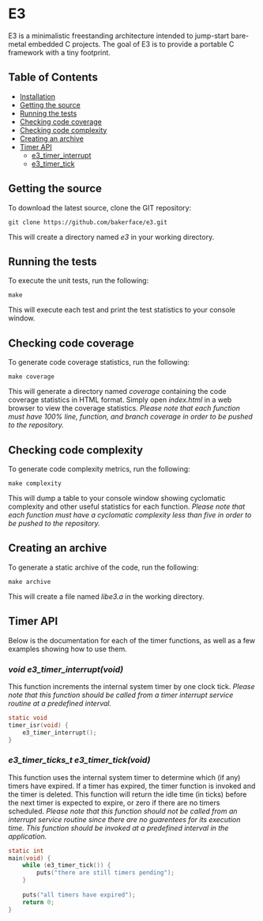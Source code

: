 # E3

E3 is a minimalistic freestanding architecture intended to jump-start bare-metal embedded C projects. The goal of E3 is to provide a portable C framework with a tiny footprint.

## Table of Contents

- [Installation](#installation)
- [Getting the source](#getting-the-source)
- [Running the tests](#running-the-tests)
- [Checking code coverage](#checking-code-coverage)
- [Checking code complexity](#checking-code-complexity)
- [Creating an archive](#creating-an-archive)
- [Timer API](#timer-api)
  - [e3_timer_interrupt](#void-e3_timer_interruptvoid)
  - [e3_timer_tick](#e3_timer_ticks_t-e3_timer_tickvoid)

## Getting the source
To download the latest source, clone the GIT repository:

```
git clone https://github.com/bakerface/e3.git
```

This will create a directory named *e3* in your working directory.

## Running the tests
To execute the unit tests, run the following:

```
make
```

This will execute each test and print the test statistics to your console window.

## Checking code coverage
To generate code coverage statistics, run the following:

```
make coverage
```

This will generate a directory named *coverage* containing the code coverage statistics in HTML format. Simply open *index.html* in a web browser to view the coverage statistics. *Please note that each function must have 100% line, function, and branch coverage in order to be pushed to the repository.*

## Checking code complexity
To generate code complexity metrics, run the following:

```
make complexity
```

This will dump a table to your console window showing cyclomatic complexity and other useful statistics for each function. *Please note that each function must have a cyclomatic complexity less than five in order to be pushed to the repository.*

## Creating an archive
To generate a static archive of the code, run the following:

```
make archive
```

This will create a file named *libe3.a* in the working directory.

## Timer API
Below is the documentation for each of the timer functions, as well as a few examples showing how to use them.

### *void e3_timer_interrupt(void)*
This function increments the internal system timer by one clock tick. *Please note that this function should be called from a timer interrupt service routine at a predefined interval.*

``` c
static void
timer_isr(void) {
    e3_timer_interrupt();
}
```

### *e3_timer_ticks_t e3_timer_tick(void)*
This function uses the internal system timer to determine which (if any) timers have expired. If a timer has expired, the timer function is invoked and the timer is deleted. This function will return the idle time (in ticks) before the next timer is expected to expire, or zero if there are no timers scheduled. *Please note that this function should not be called from an interrupt service routine since there are no guarentees for its execution time. This function should be invoked at a predefined interval in the application.*

``` c
static int
main(void) {
    while (e3_timer_tick()) {
        puts("there are still timers pending");
    }
    
    puts("all timers have expired");
    return 0;
}
```
